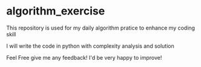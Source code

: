 # algorithm_exercise
This repository is used for my daily algorithm pratice to enhance my coding skill

I will write the code in python with complexity analysis and solution 

Feel Free give me any feedback! I'd be very happy to improve! 
